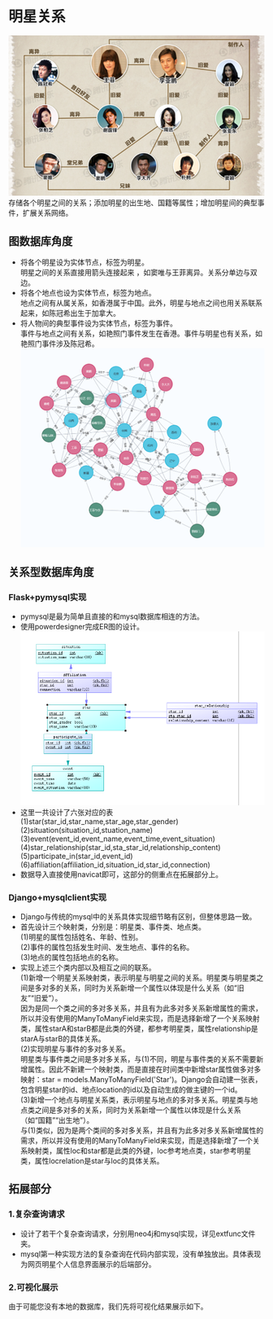 # 明星关系
![明星关系](./src/stars.png)  
存储各个明星之间的关系；添加明星的出生地、国籍等属性；增加明星间的典型事件，扩展关系网络。

## 图数据库角度

- 将各个明星设为实体节点，标签为明星。  
明星之间的关系直接用箭头连接起来  ，如窦唯与王菲离异。关系分单边与双边。  
- 将各个地点也设为实体节点，标签为地点。  
地点之间有从属关系，如香港属于中国。此外，明星与地点之间也用关系联系起来，如陈冠希出生于加拿大。    
- 将人物间的典型事件设为实体节点，标签为事件。  
事件与地点之间有关系，如艳照门事件发生在香港。事件与明星也有关系，如艳照门事件涉及陈冠希。
![示意图](./src/neo4j.png)

## 关系型数据库角度
### Flask+pymysql实现
- pymysql是最为简单且直接的和mysql数据库相连的方法。
- 使用powerdesigner完成ER图的设计。
![示意图](./src/ER图.png)
- 这里一共设计了六张对应的表
(1)star(star_id,star_name,star_age,star_gender)    
(2)situation(situation_id,stuation_name)    
(3)event(event_id,event_name,event_time,event_situation)    
(4)star_relationship(star_id,sta_star_id,relationship_content)    
(5)participate_in(star_id,event_id)     
(6)affiliation(affiliation_id,situation_id,star_id,connection)    
- 数据导入直接使用navicat即可，这部分的侧重点在拓展部分上。
### Django+mysqlclient实现
- Django与传统的mysql中的关系具体实现细节略有区别，但整体思路一致。
- 首先设计三个映射类，分别是：明星类、事件类、地点类。    
(1)明星的属性包括姓名、年龄、性别。    
(2)事件的属性包括发生时间、发生地点、事件的名称。   
(3)地点的属性包括地点的名称。
- 实现上述三个类内部以及相互之间的联系。   
(1)新增一个明星关系映射类，表示明星与明星之间的关系。明星类与明星类之间是多对多的关系，同时为关系新增一个属性以体现是什么关系（如“旧友”“旧爱”）。   
因为是同一个类之间的多对多关系，并且有为此多对多关系新增属性的需求，所以并没有使用的ManyToManyField来实现，而是选择新增了一个关系映射类，属性starA和starB都是此类的外键，都参考明星类，属性relationship是starA与starB的具体关系。   
(2)实现明星与事件的多对多关系。  
明星类与事件类之间是多对多关系，与(1)不同，明星与事件类的关系不需要新增属性。因此不新建一个映射类，而是直接在时间类中新增star属性做多对多映射：star = models.ManyToManyField('Star')。Django会自动建一张表，包含明星star的id、地点location的id以及自动生成的做主键的一个id。  
(3)新增一个地点与明星关系类，表示明星与地点的多对多关系。明星类与地点类之间是多对多的关系，同时为关系新增一个属性以体现是什么关系（如“国籍”“出生地”）。  
与(1)类似，因为是两个类间的多对多关系，并且有为此多对多关系新增属性的需求，所以并没有使用的ManyToManyField来实现，而是选择新增了一个关系映射类，属性loc和star都是此类的外键，loc参考地点类，star参考明星类，属性locrelation是star与loc的具体关系。   

## 拓展部分
### 1.复杂查询请求
- 设计了若干个复杂查询请求，分别用neo4j和mysql实现，详见extfunc文件夹。
- mysql第一种实现方法的复杂查询在代码内部实现，没有单独放出。具体表现为网页明星个人信息界面展示的后端部分。
### 2.可视化展示
由于可能您没有本地的数据库，我们先将可视化结果展示如下。
